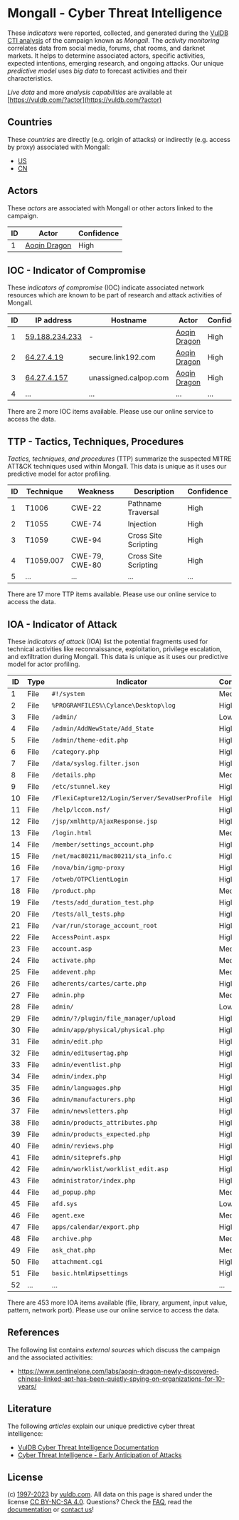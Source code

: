 # Mongall - Cyber Threat Intelligence

These _indicators_ were reported, collected, and generated during the [VulDB CTI analysis](https://vuldb.com/?kb.cti) of the campaign known as _Mongall_. The _activity monitoring_ correlates data from social media, forums, chat rooms, and darknet markets. It helps to determine associated actors, specific activities, expected intentions, emerging research, and ongoing attacks. Our unique _predictive model_ uses _big data_ to forecast activities and their characteristics.

_Live data_ and more _analysis capabilities_ are available at [https://vuldb.com/?actor](https://vuldb.com/?actor)

## Countries

These _countries_ are directly (e.g. origin of attacks) or indirectly (e.g. access by proxy) associated with Mongall:

* [US](https://vuldb.com/?country.us)
* [CN](https://vuldb.com/?country.cn)

## Actors

These _actors_ are associated with Mongall or other actors linked to the campaign.

ID | Actor | Confidence
-- | ----- | ----------
1 | [Aoqin Dragon](https://vuldb.com/?actor.aoqin_dragon) | High

## IOC - Indicator of Compromise

These _indicators of compromise_ (IOC) indicate associated network resources which are known to be part of research and attack activities of Mongall.

ID | IP address | Hostname | Actor | Confidence
-- | ---------- | -------- | ----- | ----------
1 | [59.188.234.233](https://vuldb.com/?ip.59.188.234.233) | - | [Aoqin Dragon](https://vuldb.com/?actor.aoqin_dragon) | High
2 | [64.27.4.19](https://vuldb.com/?ip.64.27.4.19) | secure.link192.com | [Aoqin Dragon](https://vuldb.com/?actor.aoqin_dragon) | High
3 | [64.27.4.157](https://vuldb.com/?ip.64.27.4.157) | unassigned.calpop.com | [Aoqin Dragon](https://vuldb.com/?actor.aoqin_dragon) | High
4 | ... | ... | ... | ...

There are 2 more IOC items available. Please use our online service to access the data.

## TTP - Tactics, Techniques, Procedures

_Tactics, techniques, and procedures_ (TTP) summarize the suspected MITRE ATT&CK techniques used within Mongall. This data is unique as it uses our predictive model for actor profiling.

ID | Technique | Weakness | Description | Confidence
-- | --------- | -------- | ----------- | ----------
1 | T1006 | CWE-22 | Pathname Traversal | High
2 | T1055 | CWE-74 | Injection | High
3 | T1059 | CWE-94 | Cross Site Scripting | High
4 | T1059.007 | CWE-79, CWE-80 | Cross Site Scripting | High
5 | ... | ... | ... | ...

There are 17 more TTP items available. Please use our online service to access the data.

## IOA - Indicator of Attack

These _indicators of attack_ (IOA) list the potential fragments used for technical activities like reconnaissance, exploitation, privilege escalation, and exfiltration during Mongall. This data is unique as it uses our predictive model for actor profiling.

ID | Type | Indicator | Confidence
-- | ---- | --------- | ----------
1 | File | `#!/system` | Medium
2 | File | `%PROGRAMFILES%\Cylance\Desktop\log` | High
3 | File | `/admin/` | Low
4 | File | `/admin/AddNewState/Add_State` | High
5 | File | `/admin/theme-edit.php` | High
6 | File | `/category.php` | High
7 | File | `/data/syslog.filter.json` | High
8 | File | `/details.php` | Medium
9 | File | `/etc/stunnel.key` | High
10 | File | `/FlexiCapture12/Login/Server/SevaUserProfile` | High
11 | File | `/help/lccon.nsf/` | High
12 | File | `/jsp/xmlhttp/AjaxResponse.jsp` | High
13 | File | `/login.html` | Medium
14 | File | `/member/settings_account.php` | High
15 | File | `/net/mac80211/mac80211/sta_info.c` | High
16 | File | `/nova/bin/igmp-proxy` | High
17 | File | `/otweb/OTPClientLogin` | High
18 | File | `/product.php` | Medium
19 | File | `/tests/add_duration_test.php` | High
20 | File | `/tests/all_tests.php` | High
21 | File | `/var/run/storage_account_root` | High
22 | File | `AccessPoint.aspx` | High
23 | File | `account.asp` | Medium
24 | File | `activate.php` | Medium
25 | File | `addevent.php` | Medium
26 | File | `adherents/cartes/carte.php` | High
27 | File | `admin.php` | Medium
28 | File | `admin/` | Low
29 | File | `admin/?/plugin/file_manager/upload` | High
30 | File | `admin/app/physical/physical.php` | High
31 | File | `admin/edit.php` | High
32 | File | `admin/editusertag.php` | High
33 | File | `admin/eventlist.php` | High
34 | File | `admin/index.php` | High
35 | File | `admin/languages.php` | High
36 | File | `admin/manufacturers.php` | High
37 | File | `admin/newsletters.php` | High
38 | File | `admin/products_attributes.php` | High
39 | File | `admin/products_expected.php` | High
40 | File | `admin/reviews.php` | High
41 | File | `admin/siteprefs.php` | High
42 | File | `admin/worklist/worklist_edit.asp` | High
43 | File | `administrator/index.php` | High
44 | File | `ad_popup.php` | Medium
45 | File | `afd.sys` | Low
46 | File | `agent.exe` | Medium
47 | File | `apps/calendar/export.php` | High
48 | File | `archive.php` | Medium
49 | File | `ask_chat.php` | Medium
50 | File | `attachment.cgi` | High
51 | File | `basic.html#ipsettings` | High
52 | ... | ... | ...

There are 453 more IOA items available (file, library, argument, input value, pattern, network port). Please use our online service to access the data.

## References

The following list contains _external sources_ which discuss the campaign and the associated activities:

* https://www.sentinelone.com/labs/aoqin-dragon-newly-discovered-chinese-linked-apt-has-been-quietly-spying-on-organizations-for-10-years/

## Literature

The following _articles_ explain our unique predictive cyber threat intelligence:

* [VulDB Cyber Threat Intelligence Documentation](https://vuldb.com/?kb.cti)
* [Cyber Threat Intelligence - Early Anticipation of Attacks](https://www.scip.ch/en/?labs.20201022)

## License

(c) [1997-2023](https://vuldb.com/?kb.changelog) by [vuldb.com](https://vuldb.com/?kb.about). All data on this page is shared under the license [CC BY-NC-SA 4.0](https://creativecommons.org/licenses/by-nc-sa/4.0/). Questions? Check the [FAQ](https://vuldb.com/?kb.faq), read the [documentation](https://vuldb.com/?kb) or [contact us](https://vuldb.com/?contact)!
